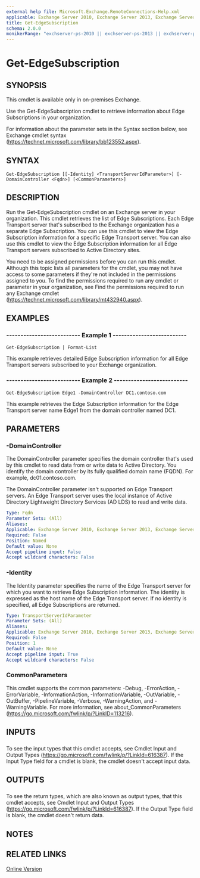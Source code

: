 ```yaml
---
external help file: Microsoft.Exchange.RemoteConnections-Help.xml
applicable: Exchange Server 2010, Exchange Server 2013, Exchange Server 2016, Exchange Server 2019
title: Get-EdgeSubscription
schema: 2.0.0
monikerRange: "exchserver-ps-2010 || exchserver-ps-2013 || exchserver-ps-2016 || exchserver-ps-2019"
---
```


# Get-EdgeSubscription

## SYNOPSIS
This cmdlet is available only in on-premises Exchange.

Use the Get-EdgeSubscription cmdlet to retrieve information about Edge Subscriptions in your organization.

For information about the parameter sets in the Syntax section below, see Exchange cmdlet syntax (https://technet.microsoft.com/library/bb123552.aspx).

## SYNTAX

```
Get-EdgeSubscription [[-Identity] <TransportServerIdParameter>] [-DomainController <Fqdn>] [<CommonParameters>]
```

## DESCRIPTION
Run the Get-EdgeSubscription cmdlet on an Exchange server in your organization. This cmdlet retrieves the list of Edge Subscriptions. Each Edge Transport server that's subscribed to the Exchange organization has a separate Edge Subscription. You can use this cmdlet to view the Edge Subscription information for a specific Edge Transport server. You can also use this cmdlet to view the Edge Subscription information for all Edge Transport servers subscribed to Active Directory sites.

You need to be assigned permissions before you can run this cmdlet. Although this topic lists all parameters for the cmdlet, you may not have access to some parameters if they're not included in the permissions assigned to you. To find the permissions required to run any cmdlet or parameter in your organization, see Find the permissions required to run any Exchange cmdlet (https://technet.microsoft.com/library/mt432940.aspx).

## EXAMPLES

### -------------------------- Example 1 --------------------------
```
Get-EdgeSubscription | Format-List
```

This example retrieves detailed Edge Subscription information for all Edge Transport servers subscribed to your Exchange organization.

### -------------------------- Example 2 --------------------------
```
Get-EdgeSubscription Edge1 -DomainController DC1.contoso.com
```

This example retrieves the Edge Subscription information for the Edge Transport server name Edge1 from the domain controller named DC1.

## PARAMETERS

### -DomainController
The DomainController parameter specifies the domain controller that's used by this cmdlet to read data from or write data to Active Directory. You identify the domain controller by its fully qualified domain name (FQDN). For example, dc01.contoso.com.

The DomainController parameter isn't supported on Edge Transport servers. An Edge Transport server uses the local instance of Active Directory Lightweight Directory Services (AD LDS) to read and write data.

```yaml
Type: Fqdn
Parameter Sets: (All)
Aliases:
Applicable: Exchange Server 2010, Exchange Server 2013, Exchange Server 2016
Required: False
Position: Named
Default value: None
Accept pipeline input: False
Accept wildcard characters: False
```

### -Identity
The Identity parameter specifies the name of the Edge Transport server for which you want to retrieve Edge Subscription information. The identity is expressed as the host name of the Edge Transport server. If no identity is specified, all Edge Subscriptions are returned.

```yaml
Type: TransportServerIdParameter
Parameter Sets: (All)
Aliases:
Applicable: Exchange Server 2010, Exchange Server 2013, Exchange Server 2016
Required: False
Position: 1
Default value: None
Accept pipeline input: True
Accept wildcard characters: False
```

### CommonParameters
This cmdlet supports the common parameters: -Debug, -ErrorAction, -ErrorVariable, -InformationAction, -InformationVariable, -OutVariable, -OutBuffer, -PipelineVariable, -Verbose, -WarningAction, and -WarningVariable. For more information, see about_CommonParameters (https://go.microsoft.com/fwlink/p/?LinkID=113216).

## INPUTS

###  
To see the input types that this cmdlet accepts, see Cmdlet Input and Output Types (https://go.microsoft.com/fwlink/p/?LinkId=616387). If the Input Type field for a cmdlet is blank, the cmdlet doesn't accept input data.

## OUTPUTS

###  
To see the return types, which are also known as output types, that this cmdlet accepts, see Cmdlet Input and Output Types (https://go.microsoft.com/fwlink/p/?LinkId=616387). If the Output Type field is blank, the cmdlet doesn't return data.

## NOTES

## RELATED LINKS

[Online Version](https://technet.microsoft.com/library/dc05b43c-ddc3-468b-97ff-5e915f56c751.aspx)
